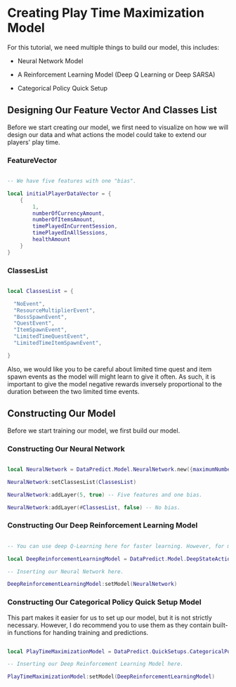 # Creating Play Time Maximization Model

For this tutorial, we need multiple things to build our model, this includes:

* Neural Network Model

* A Reinforcement Learning Model (Deep Q Learning or Deep SARSA)

* Categorical Policy Quick Setup

## Designing Our Feature Vector And Classes List

Before we start creating our model, we first need to visualize on how we will design our data and what actions the model could take to extend our players' play time.

### FeatureVector

```lua

-- We have five features with one "bias".

local initialPlayerDataVector = {
    {
        1,
        numberOfCurrencyAmount,
        numberOfItemsAmount,
        timePlayedInCurrentSession,
        timePlayedInAllSessions,
        healthAmount
    }
}

```

### ClassesList

```lua

local ClassesList = {

  "NoEvent",
  "ResourceMultiplierEvent",
  "BossSpawnEvent",
  "QuestEvent",
  "ItemSpawnEvent",
  "LimitedTimeQuestEvent",
  "LimitedTimeItemSpawnEvent",

}

```

Also, we would like you to be careful about limited time quest and item spawn events as the model will might learn to give it often. As such, it is important to give the model negative rewards inversely proportional to the duration between the two limited time events.

## Constructing Our Model

Before we start training our model, we first build our model.

### Constructing Our Neural Network

```lua 

local NeuralNetwork = DataPredict.Model.NeuralNetwork.new({maximumNumberOfIterations = 1})

NeuralNetwork:setClassesList(ClassesList)

NeuralNetwork:addLayer(5, true) -- Five features and one bias.

NeuralNetwork:addLayer(#ClassesList, false) -- No bias.

```

### Constructing Our Deep Reinforcement Learning Model

```lua

-- You can use deep Q-Learning here for faster learning. However, for more "safer" model, stick with deep SARSA

local DeepReinforcementLearningModel = DataPredict.Model.DeepStateActionRewardStateAction.new()

-- Inserting our Neural Network here.

DeepReinforcementLearningModel:setModel(NeuralNetwork)

```

### Constructing Our Categorical Policy Quick Setup Model

This part makes it easier for us to set up our model, but it is not strictly necessary. However, I do recommend you to use them as they contain built-in functions for handing training and predictions.

```lua

local PlayTimeMaximizationModel = DataPredict.QuickSetups.CategoricalPolicy.new()

-- Inserting our Deep Reinforcement Learning Model here.

PlayTimeMaximizationModel:setModel(DeepReinforcementLearningModel)

```
